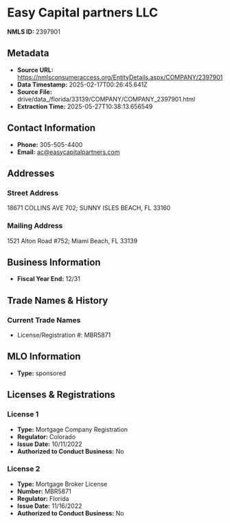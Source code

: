 # Easy Capital partners LLC

**NMLS ID:** 2397901

## Metadata
- **Source URL:** https://nmlsconsumeraccess.org/EntityDetails.aspx/COMPANY/2397901
- **Data Timestamp:** 2025-02-17T00:26:45.641Z
- **Source File:** drive/data_/florida/33139/COMPANY/COMPANY_2397901.html
- **Extraction Time:** 2025-05-27T10:38:13.656549

## Contact Information
- **Phone:** 305-505-4400
- **Email:** ac@easycapitalpartners.com

## Addresses
### Street Address
18671 COLLINS AVE 702; SUNNY ISLES BEACH, FL 33160

### Mailing Address
1521 Alton Road #752; Miami Beach, FL 33139

## Business Information
- **Fiscal Year End:** 12/31

## Trade Names & History
### Current Trade Names
- License/Registration #: MBR5871

## MLO Information
- **Type:** sponsored

## Licenses & Registrations

### License 1
- **Type:** Mortgage Company Registration
- **Regulator:** Colorado
- **Issue Date:** 10/11/2022
- **Authorized to Conduct Business:** No

### License 2
- **Type:** Mortgage Broker License
- **Number:** MBR5871
- **Regulator:** Florida
- **Issue Date:** 11/16/2022
- **Authorized to Conduct Business:** No
